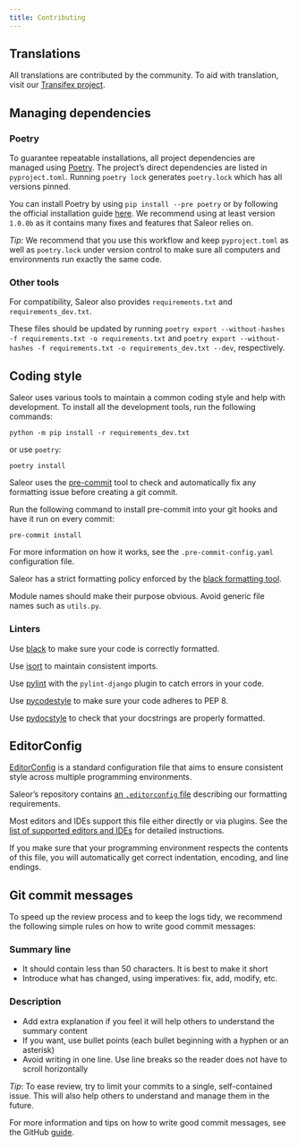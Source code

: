 ```yaml
---
title: Contributing
---
```


## Translations

All translations are contributed by the community. To aid with translation, visit our [Transifex project](https://www.transifex.com/mirumee/saleor-1/).

## Managing dependencies

### Poetry

To guarantee repeatable installations, all project dependencies are managed using [Poetry](https://poetry.eustace.io/). The project’s direct dependencies are listed in `pyproject.toml`.
Running `poetry lock` generates `poetry.lock` which has all versions pinned.

You can install Poetry by using `pip install --pre poetry` or by following the official installation guide [here](https://github.com/sdispater/poetry#installation).
We recommend using at least version `1.0.0b` as it contains many fixes and features that Saleor relies on.

*Tip:* We recommend that you use this workflow and keep `pyproject.toml` as well as `poetry.lock` under version control to make sure all computers and environments run exactly the same code.

### Other tools

For compatibility, Saleor also provides `requirements.txt` and `requirements_dev.txt`.

These files should be updated by running `poetry export --without-hashes -f requirements.txt -o requirements.txt` and `poetry export --without-hashes -f requirements.txt -o requirements_dev.txt --dev`, respectively.

## Coding style

Saleor uses various tools to maintain a common coding style and help with development.
To install all the development tools, run the following commands:

```shell
python -m pip install -r requirements_dev.txt
```

or use `poetry`:

```shell
poetry install
```

Saleor uses the [pre-commit](https://pre-commit.com/#install) tool to check and automatically fix any formatting issue before creating a git commit.

Run the following command to install pre-commit into your git hooks and have it run on every commit:

```shell
pre-commit install
```

For more information on how it works, see the `.pre-commit-config.yaml` configuration file.

Saleor has a strict formatting policy enforced by the [black formatting tool](https://github.com/python/black).

Module names should make their purpose obvious. Avoid generic file names such as `utils.py`.

### Linters

Use [black](https://github.com/python/black/) to make sure your code is correctly formatted.

Use [isort](https://github.com/timothycrosley/isort) to maintain consistent imports.

Use [pylint](https://www.pylint.org/) with the `pylint-django` plugin to catch errors in your code.

Use [pycodestyle](http://pycodestyle.pycqa.org/en/latest/) to make sure your code adheres to PEP 8.

Use [pydocstyle](http://pydocstyle.pycqa.org/en/latest/) to check that your docstrings are properly formatted.

## EditorConfig

[EditorConfig](http://editorconfig.org/) is a standard configuration file that aims to ensure consistent style across multiple programming environments.

Saleor’s repository contains [an `.editorconfig` file](https://github.com/mirumee/saleor/blob/master/.editorconfig) describing our formatting requirements.

Most editors and IDEs support this file either directly or via plugins. See the [list of supported editors and IDEs](http://editorconfig.org/#download) for detailed instructions.

If you make sure that your programming environment respects the contents of this file, you will automatically get correct indentation, encoding, and line endings.

## Git commit messages

To speed up the review process and to keep the logs tidy, we recommend the following simple rules on how to write good commit messages:

### Summary line

- It should contain less than 50 characters. It is best to make it short
- Introduce what has changed, using imperatives: fix, add, modify, etc.

### Description

- Add extra explanation if you feel it will help others to understand the summary content
- If you want, use bullet points (each bullet beginning with a hyphen or an asterisk)
- Avoid writing in one line. Use line breaks so the reader does not have to scroll horizontally

*Tip*: To ease review, try to limit your commits to a single, self-contained issue. This will also help others to understand and manage them in the future.


For more information and tips on how to write good commit messages, see the GitHub [guide](https://github.com/erlang/otp/wiki/writing-good-commit-messages).
